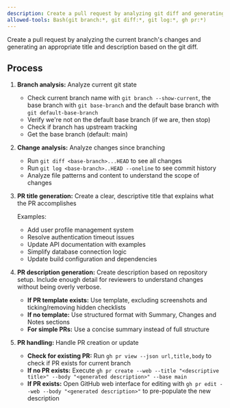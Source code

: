 ```yaml
---
description: Create a pull request by analyzing git diff and generating appropriate title and description
allowed-tools: Bash(git branch:*, git diff:*, git log:*, gh pr:*)
---
```


Create a pull request by analyzing the current branch's changes and generating an appropriate title and description based on the git diff.

## Process

1. **Branch analysis:** Analyze current git state

   - Check current branch name with `git branch --show-current`, the base branch with `git base-branch` and the default base branch with `git default-base-branch`
   - Verify we're not on the default base branch (if we are, then stop)
   - Check if branch has upstream tracking
   - Get the base branch (default: main)

2. **Change analysis:** Analyze changes since branching

   - Run `git diff <base-branch>...HEAD` to see all changes
   - Run `git log <base-branch>..HEAD --oneline` to see commit history
   - Analyze file patterns and content to understand the scope of changes

3. **PR title generation:** Create a clear, descriptive title that explains what the PR accomplishes

   Examples:

   - Add user profile management system
   - Resolve authentication timeout issues
   - Update API documentation with examples
   - Simplify database connection logic
   - Update build configuration and dependencies

4. **PR description generation:** Create description based on repository setup. Include enough detail for reviewers to understand changes without being overly verbose.

   - **If PR template exists:** Use template, excluding screenshots and ticking/removing hidden checklists
   - **If no template:** Use structured format with Summary, Changes and Notes sections
   - **For simple PRs:** Use a concise summary instead of full structure

5. **PR handling:** Handle PR creation or update

   - **Check for existing PR:** Run `gh pr view --json url,title,body` to check if PR exists for current branch
   - **If no PR exists:** Execute `gh pr create --web --title "<descriptive title>" --body "<generated description>" --base main`
   - **If PR exists:** Open GitHub web interface for editing with `gh pr edit --web --body "<generated description>"` to pre-populate the new description
